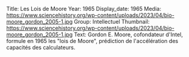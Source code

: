 Title: Les Lois de Moore
Year: 1965
Display_date: 1965
Media: https://www.sciencehistory.org/wp-content/uploads/2023/04/bio-moore_gordon_2005-1.jpg
Group: Intellectuel
Thumbnail: https://www.sciencehistory.org/wp-content/uploads/2023/04/bio-moore_gordon_2005-1.jpg
Text: Gordon E. Moore, cofondateur d'Intel, formule en 1965 les "lois de Moore", prédiction de l'accélération des capacités des calculateurs.